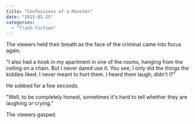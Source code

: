 ```yaml
---
title: "Confessions of a Monster"
date: "2015-01-25"
categories: 
  - "flash-fiction"
---
```


The viewers held their breath as the face of the criminal came into focus again.

"I also had a hook in my apartment in one of the rooms, hanging from the ceiling on a chain. But I never dared use it. You see, I only did the things the kiddies liked. I never meant to hurt them. I heard them laugh, didn't I?"

He sobbed for a few seconds.

"Well, to be completely honest, sometimes it's hard to tell whether they are laughing or crying."

The viewers gasped.
